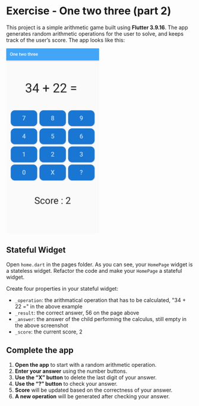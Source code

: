 # Exercise - One two three (part 2)

This project is a simple arithmetic game built using **Flutter 3.9.16**. The app generates random arithmetic operations for the user to solve, and keeps track of the user’s score. The app looks like this:

<img src="./assets/one_two_three_v2.jpg" alt="Exercise_OneTwoThree-1" width="250"/>

## Stateful Widget
Open `home.dart` in the pages folder. As you can see, your `HomePage` widget is a stateless widget. Refactor the code and make your `HomePage` a stateful widget.

Create four properties in your stateful widget:
- `_operation`: the arithmatical operation that has to be calculated, "34 + 22 =" in the above example
- `_result`: the correct answer, 56 on the page above
- `_answer`: the answer of the child performing the calculus, still empty in the above screenshot
- `_score`: the current score, 2

## Complete the app
1. **Open the app** to start with a random arithmetic operation.
2. **Enter your answer** using the number buttons.
3. **Use the “X” button** to delete the last digit of your answer.
4. **Use the “?” button** to check your answer.
5. **Score** will be updated based on the correctness of your answer.
6. **A new operation** will be generated after checking your answer.

